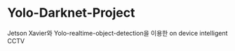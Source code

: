 # Yolo-Darknet-Project
Jetson Xavier와 Yolo-realtime-object-detection을 이용한 on device intelligent CCTV
